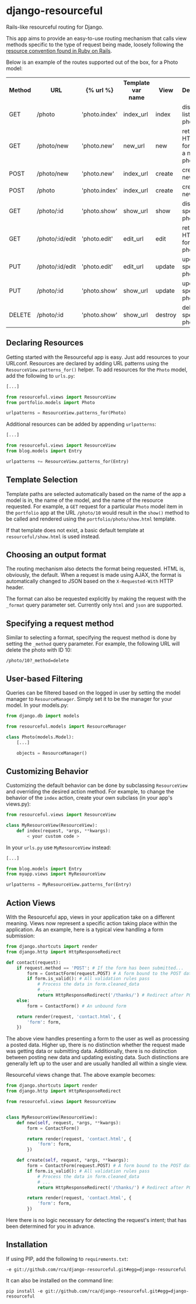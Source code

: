 django-resourceful
==================

Rails-like resourceful routing for Django.

This app aims to provide an easy-to-use routing mechanism that calls view
methods specific to the type of request being made, loosely following
the [resource convention found in Ruby on Rails](http://guides.rubyonrails.org/routing.html).

Below is an example of the routes supported out of the box, for a Photo model:

<table>
    <tr>
        <th>Method</th>
        <th>URL</th>
        <th>{% url %}</th>
        <th>Template var name</th>
        <th>View</th>
        <th>Description</th>
    </tr>
    <tr>
        <td>GET</td>
        <td>/photo</td>
        <td>'photo.index'</td>
        <td>index_url</td>
        <td>index</td>
        <td>display a list of all photos</td>
    </tr>
    <tr>
        <td>GET</td>
        <td>/photo/new</td>
        <td>'photo.new'</td>
        <td>new_url</td>
        <td>new</td>
        <td>return an HTML form for creating a new photo</td>
    </tr>
    <tr>
        <td>POST</td>
        <td>/photo/new</td>
        <td>'photo.new'</td>
        <td>index_url</td>
        <td>create</td>
        <td>create a new photo</td>
    </tr>
    <tr>
        <td>POST</td>
        <td>/photo</td>
        <td>'photo.index'</td>
        <td>index_url</td>
        <td>create</td>
        <td>create a new photo</td>
    </tr>
    <tr>
        <td>GET</td>
        <td>/photo/:id</td>
        <td>'photo.show'</td>
        <td>show_url</td>
        <td>show</td>
        <td>display a specific photo</td>
    </tr>
    <tr>
        <td>GET</td>
        <td>/photo/:id/edit</td>
        <td>'photo.edit'</td>
        <td>edit_url</td>
        <td>edit</td>
        <td>return an HTML form for editing a photo</td>
    </tr>
    <tr>
        <td>PUT</td>
        <td>/photo/:id/edit</td>
        <td>'photo.edit'</td>
        <td>edit_url</td>
        <td>update</td>
        <td>update a specific photo</td>
    </tr>
    <tr>
        <td>PUT</td>
        <td>/photo/:id</td>
        <td>'photo.show'</td>
        <td>show_url</td>
        <td>update</td>
        <td>update a specific photo</td>
    </tr>
    <tr>
        <td>DELETE</td>
        <td>/photo/:id</td>
        <td>'photo.show'</td>
        <td>show_url</td>
        <td>destroy</td>
        <td>delete a specific photo</td>
    </tr>
</table>


Declaring Resources
-------------------

Getting started with the Resourceful app is easy.  Just add resources to your
URLconf.  Resources are declared by adding URL patterns using the
`ResourceView.patterns_for()` helper.  To add resources for the `Photo` model,
add the following to `urls.py`:

```python
[...]

from resourceful.views import ResourceView
from portfolio.models import Photo

urlpatterns = ResourceView.patterns_for(Photo)
```

Additional resources can be added by appending `urlpatterns`:

```python
[...]

from resourceful.views import ResourceView
from blog.models import Entry

urlpatterns += ResourceView.patterns_for(Entry)
```


Template Selection
------------------

Template paths are selected automatically based on the name of the app a model
is in, the name of the model, and the name of the resource requested.  For
example, a `GET` request for a particular `Photo` model item in the `portfolio`
app at the URL `/photo/10` would result in the `show()` method to be called and
rendered using the `portfolio/photo/show.html` template.

If that template does not exist, a basic default template at
`resourceful/show.html` is used instead.


Choosing an output format
-------------------------

The routing mechanism also detects the format being requested.  HTML is,
obviously, the default.  When a request is made using AJAX, the format is
automatically changed to JSON based on the `X-Requested-With` HTTP header.

The format can also be requested explicitly by making the request with the
`_format` query parameter set.  Currently only `html` and `json` are supported.


Specifying a request method
---------------------------

Similar to selecting a format, specifying the request method is done by setting
the `_method` query parameter.  For example, the following URL will delete the
photo with ID 10:

```
/photo/10?_method=delete
```


User-based Filtering
--------------------

Queries can be filtered based on the logged in user by setting the model
manager to `ResourceManager`.  Simply set it to be the manager for your
model.  In your models.py:

```python
from django.db import models

from resourceful.models import ResourceManager

class Photo(models.Model):
    [...]

    objects = ResourceManager()
```


Customizing Behavior
--------------------

Customizing the default behavior can be done by subclassing `ResourceView` and
overriding the desired action method.  For example, to change the behavior of
the `index` action, create your own subclass (in your app's views.py):

```python
from resourceful.views import ResourceView

class MyResourceView(ResourceView):
    def index(request, *args, **kwargs):
        < your custom code >
```

In your `urls.py` use `MyResourceView` instead:

```python
[...]

from blog.models import Entry
from myapp.views import MyResourceView

urlpatterns = MyResourceView.patterns_for(Entry)
```


Action Views
------------

With the Resourceful app, views in your application take on a different
meaning.  Views now represent a specific action taking place within the
application.  As an example, here is a typical view handling a form submission:

```python
from django.shortcuts import render
from django.http import HttpResponseRedirect

def contact(request):
    if request.method == 'POST': # If the form has been submitted...
        form = ContactForm(request.POST) # A form bound to the POST data
        if form.is_valid(): # All validation rules pass
            # Process the data in form.cleaned_data
            # ...
            return HttpResponseRedirect('/thanks/') # Redirect after POST
    else:
        form = ContactForm() # An unbound form

    return render(request, 'contact.html', {
        'form': form,
    })
```

The above view handles presenting a form to the user as well as processing a
posted data.  Higher up, there is no distinction whether the request made was
getting data or submitting data.  Additionally, there is no distinction between
posting new data and updating existing data.  Such distinctions are generally
left up to the user and are usually handled all within a single view.

Resourceful views change that.  The above example becomes:

```python
from django.shortcuts import render
from django.http import HttpResponseRedirect

from resourceful.views import ResourceView


class MyResourceView(ResourceView):
    def new(self, request, *args, **kwargs):
        form = ContactForm()

        return render(request, 'contact.html', {
            'form': form,
        })

    def create(self, request, *args, **kwargs):
        form = ContactForm(request.POST) # A form bound to the POST data
        if form.is_valid(): # All validation rules pass
            # Process the data in form.cleaned_data
            # ...
            return HttpResponseRedirect('/thanks/') # Redirect after POST

        return render(request, 'contact.html', {
            'form': form,
        })
```

Here there is no logic necessary for detecting the request's intent; that has
been determined for you in advance.


Installation
------------

If using PIP, add the following to `requirements.txt`:

```
-e git://github.com/rca/django-resourceful.git#egg=django-resourceful
```

It can also be installed on the command line:

```
pip install -e git://github.com/rca/django-resourceful.git#egg=django-resourceful
```
